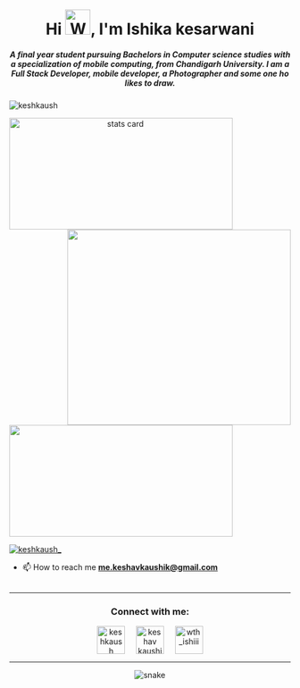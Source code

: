<h1 align="center">Hi <img src="https://raw.githubusercontent.com/nixin72/nixin72/master/wave.gif" 
         alt="Waving hand animated gif"
         height="45"
         width="45" />, I'm Ishika kesarwani</h1>
<h5 align="center">
A final year student pursuing Bachelors in Computer science studies with a specialization of mobile computing, from Chandigarh University. I am a Full Stack Developer, mobile developer, a Photographer and some one ho likes to draw. 
</h5>
<p align="left"> <img src="https://komarev.com/ghpvc/?username=keshkaush&label=Profile%20views&color=0e75b6&style=flat" alt="keshkaush" /> </p>
<p>
<a align= "center" href="https://github.com/keshkaush">
<img alt= "stats card" height="200px" width="400" src="https://github-readme-streak-stats.herokuapp.com?user=keshkaush&theme=Javascript-dark&hide_border=true&date_format=M%20j%5B%2C%20Y%5D)">
<img align="right" height="350" width="400" src="https://cdn.dribbble.com/users/2238041/screenshots/4763918/working.gif" /> </a>
</p>
<img height="200px" width="400" src="https://github-readme-stats.vercel.app/api?username=keshkaush&count_private=true&theme=radical&show_icons=true" />

<p align="left"> <a href="https://twitter.com/keshkaush_" target="blank"><img src="https://img.shields.io/twitter/follow/keshkaush_?logo=twitter&style=for-the-badge" alt="keshkaush_" /></a> </p>

- 📫 How to reach me **me.keshavkaushik@gmail.com**
<br><br>
<hr>

<h3 align="center">Connect with me:</h3>
<p align="center">
<a href="https://twitter.com/keshkaush_" target="blank"><img align="center" src="https://img.icons8.com/cute-clipart/64/000000/twitter.png" alt="keshkaush" height="50" width="50" /></a> &nbsp;&nbsp;&nbsp;
<a href="https://www.linkedin.com/in/keshkaush/" target="blank"><img align="center" src="https://img.icons8.com/cute-clipart/64/000000/linkedin.png" alt="keshav kaushik" height="50" width="50" /></a>&nbsp;&nbsp;&nbsp;&nbsp;
<a href="https://www.instagram.com/seksy.me/" target="blank"><img align="center" src="https://img.icons8.com/cute-clipart/64/000000/instagram-new.png" alt="wth_ishiii" height="50" width="50" /></a>
</p>

<hr>

<p align="center">
  <img src="https://github.com/keshkaush/keshkaush/raw/output/github-contribution-grid-snake.svg" alt="snake"></center>
</p>
